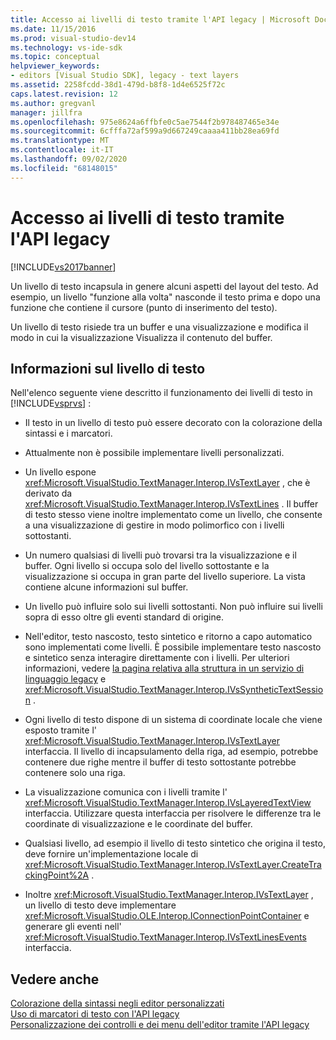 ```yaml
---
title: Accesso ai livelli di testo tramite l'API legacy | Microsoft Docs
ms.date: 11/15/2016
ms.prod: visual-studio-dev14
ms.technology: vs-ide-sdk
ms.topic: conceptual
helpviewer_keywords:
- editors [Visual Studio SDK], legacy - text layers
ms.assetid: 2258fcdd-38d1-479d-b8f8-1d4e6525f72c
caps.latest.revision: 12
ms.author: gregvanl
manager: jillfra
ms.openlocfilehash: 975e8624a6ffbfe0c5ae7544f2b978487465e34e
ms.sourcegitcommit: 6cfffa72af599a9d667249caaaa411bb28ea69fd
ms.translationtype: MT
ms.contentlocale: it-IT
ms.lasthandoff: 09/02/2020
ms.locfileid: "68148015"
---
```

# <a name="accessing-text-layers-by-using-the-legacy-api"></a>Accesso ai livelli di testo tramite l'API legacy
[!INCLUDE[vs2017banner](../includes/vs2017banner.md)]

Un livello di testo incapsula in genere alcuni aspetti del layout del testo. Ad esempio, un livello "funzione alla volta" nasconde il testo prima e dopo una funzione che contiene il cursore (punto di inserimento del testo).  
  
 Un livello di testo risiede tra un buffer e una visualizzazione e modifica il modo in cui la visualizzazione Visualizza il contenuto del buffer.  
  
## <a name="text-layer-information"></a>Informazioni sul livello di testo  
 Nell'elenco seguente viene descritto il funzionamento dei livelli di testo in [!INCLUDE[vsprvs](../includes/vsprvs-md.md)] :  
  
- Il testo in un livello di testo può essere decorato con la colorazione della sintassi e i marcatori.  
  
- Attualmente non è possibile implementare livelli personalizzati.  
  
- Un livello espone <xref:Microsoft.VisualStudio.TextManager.Interop.IVsTextLayer> , che è derivato da <xref:Microsoft.VisualStudio.TextManager.Interop.IVsTextLines> . Il buffer di testo stesso viene inoltre implementato come un livello, che consente a una visualizzazione di gestire in modo polimorfico con i livelli sottostanti.  
  
- Un numero qualsiasi di livelli può trovarsi tra la visualizzazione e il buffer. Ogni livello si occupa solo del livello sottostante e la visualizzazione si occupa in gran parte del livello superiore. La vista contiene alcune informazioni sul buffer.  
  
- Un livello può influire solo sui livelli sottostanti. Non può influire sui livelli sopra di esso oltre gli eventi standard di origine.  
  
- Nell'editor, testo nascosto, testo sintetico e ritorno a capo automatico sono implementati come livelli. È possibile implementare testo nascosto e sintetico senza interagire direttamente con i livelli. Per ulteriori informazioni, vedere [la pagina relativa alla struttura in un servizio di linguaggio legacy](../extensibility/internals/outlining-in-a-legacy-language-service.md) e <xref:Microsoft.VisualStudio.TextManager.Interop.IVsSyntheticTextSession> .  
  
- Ogni livello di testo dispone di un sistema di coordinate locale che viene esposto tramite l' <xref:Microsoft.VisualStudio.TextManager.Interop.IVsTextLayer> interfaccia. Il livello di incapsulamento della riga, ad esempio, potrebbe contenere due righe mentre il buffer di testo sottostante potrebbe contenere solo una riga.  
  
- La visualizzazione comunica con i livelli tramite l' <xref:Microsoft.VisualStudio.TextManager.Interop.IVsLayeredTextView> interfaccia. Utilizzare questa interfaccia per risolvere le differenze tra le coordinate di visualizzazione e le coordinate del buffer.  
  
- Qualsiasi livello, ad esempio il livello di testo sintetico che origina il testo, deve fornire un'implementazione locale di <xref:Microsoft.VisualStudio.TextManager.Interop.IVsTextLayer.CreateTrackingPoint%2A> .  
  
- Inoltre <xref:Microsoft.VisualStudio.TextManager.Interop.IVsTextLayer> , un livello di testo deve implementare <xref:Microsoft.VisualStudio.OLE.Interop.IConnectionPointContainer> e generare gli eventi nell' <xref:Microsoft.VisualStudio.TextManager.Interop.IVsTextLinesEvents> interfaccia.  
  
## <a name="see-also"></a>Vedere anche  
 [Colorazione della sintassi negli editor personalizzati](../extensibility/syntax-coloring-in-custom-editors.md)   
 [Uso di marcatori di testo con l'API legacy](../extensibility/using-text-markers-with-the-legacy-api.md)   
 [Personalizzazione dei controlli e dei menu dell'editor tramite l'API legacy](../extensibility/customizing-editor-controls-and-menus-by-using-the-legacy-api.md)

